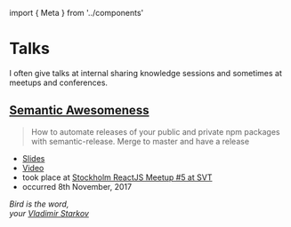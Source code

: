 import { Meta } from '../components'

<Meta
  title="Talks"
  description="I often give talks at internal sharing knowledge sessions and sometimes at meetups and conferences."
/>


# Talks

I often give talks at internal sharing knowledge sessions and sometimes at meetups and conferences.

## [Semantic Awesomeness](/talks/semantic-awesomeness)

> How to automate releases of your public and private npm packages with semantic-release. Merge to master and have a release

* [Slides](/talks/semantic-awesomeness/)
* [Video](https://www.svtplay.se/klipp/16183939/reactjs-meetup-svt---english-subtitles?position=6160)
* took place at [Stockholm ReactJS Meetup #5 at SVT](https://www.meetup.com/Stockholm-ReactJS-Meetup/events/243738373/)
* occurred 8th November, 2017


_Bird is the word,  
your [Vladimir Starkov](https://iamstarkov.com)_
